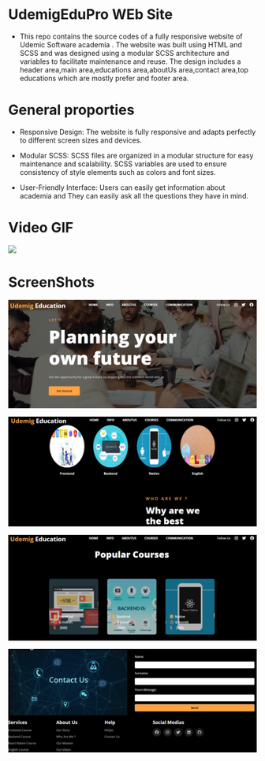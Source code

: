 # UdemigEduPro WEb Site

- This repo contains the source codes of a fully responsive website of Udemic Software academia . The website was built using HTML and SCSS and was designed using a modular SCSS architecture and variables to facilitate maintenance and reuse. The design includes a header area,main area,educations area,aboutUs area,contact area,top educations which are mostly prefer and footer area.

# General proporties

- Responsive Design: The website is fully responsive and adapts perfectly to different screen sizes and devices.

- Modular SCSS: SCSS files are organized in a modular structure for easy maintenance and scalability. SCSS variables are used to ensure consistency of style elements such as colors and font sizes.

- User-Friendly Interface: Users can easily get information about academia
and They can easily ask all the questions they have in mind.

# Video GIF

![](education.gif)

# ScreenShots

![](screen1.PNG)

![](screen2.PNG)

![](screen3.PNG)

![](screen4.PNG)